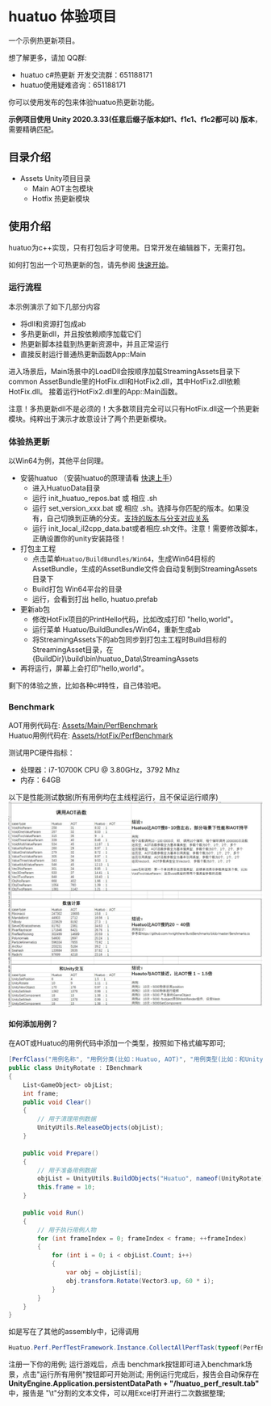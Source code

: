 # huatuo 体验项目

一个示例热更新项目。

想了解更多，请加 QQ群: 

- huatuo c#热更新 开发交流群：651188171
- huatuo使用疑难咨询：651188171

你可以使用发布的包来体验huatuo热更新功能。

**示例项目使用 Unity 2020.3.33(任意后缀子版本如f1、f1c1、f1c2都可以) 版本**，需要精确匹配。

## 目录介绍

- Assets Unity项目目录
  - Main AOT主包模块
  - Hotfix 热更新模块

## 使用介绍

huatuo为c++实现，只有打包后才可使用。日常开发在编辑器下，无需打包。

如何打包出一个可热更新的包，请先参阅 [快速开始](https://focus-creative-games.github.io/huatuo/start_up/)。

### 运行流程

本示例演示了如下几部分内容

- 将dll和资源打包成ab
- 多热更新dll，并且按依赖顺序加载它们
- 热更新脚本挂载到热更新资源中，并且正常运行
- 直接反射运行普通热更新函数App::Main

进入场景后，Main场景中的LoadDll会按顺序加载StreamingAssets目录下common AssetBundle里的HotFix.dll和HotFix2.dll，其中HotFix2.dll依赖HotFix.dll。
接着运行HotFix2.dll里的App::Main函数。

注意！多热更新dll不是必须的！大多数项目完全可以只有HotFix.dll这一个热更新模块。纯粹出于演示才故意设计了两个热更新模块。

### 体验热更新

以Win64为例，其他平台同理。

- 安装huatuo （安装huatuo的原理请看 [快速上手](https://focus-creative-games.github.io/huatuo/start_up)）
  - 进入HuatuoData目录
  - 运行 init_huatuo_repos.bat 或 相应 .sh
  - 运行 set_version_xxx.bat 或 相应 .sh。选择与你匹配的版本。如果没有，自己切换到正确的分支。[支持的版本与分支对应关系](https://focus-creative-games.github.io/huatuo/support_versions/)
  - 运行 init_local_il2cpp_data.bat或者相应.sh文件。注意！需要修改脚本，正确设置你的unity安装路径！
- 打包主工程
  - 点击菜单`Huatuo/BuildBundles/Win64`，生成Win64目标的AssetBundle，生成的AssetBundle文件会自动复制到StreamingAssets目录下
  - Build打包 Win64平台的目录
  - 运行，会看到打出 hello, huatuo.prefab
- 更新ab包
  - 修改HotFix项目的PrintHello代码，比如改成打印 "hello,world"。
  - 运行菜单 Huatuo/BuildBundles/Win64，重新生成ab
  - 将StreamingAssets下的ab包同步到打包主工程时Build目标的StreamingAsset目录，在{BuildDir}\build\bin\huatuo_Data\StreamingAssets
- 再将运行，屏幕上会打印"hello,world"。

剩下的体验之旅，比如各种c#特性，自己体验吧。

### Benchmark
AOT用例代码在: [Assets/Main/PerfBenchmark](Assets/Main/PerfBenchmark)</br>
Huatuo用例代码在: [Assets/HotFix/PerfBenchmark](Assets/HotFix/PerfBenchmark)</br>


测试用PC硬件指标：
- 处理器：i7-10700K CPU @ 3.80GHz，3792 Mhz
- 内存：64GB

以下是性能测试数据(所有用例均在主线程运行，且不保证运行顺序)
![图片](Doc/benchmark.jpg)

#### 如何添加用例？
在AOT或Huatuo的用例代码中添加一个类型，按照如下格式编写即可; </br>

```csharp
[PerfClass("用例名称", "用例分类(比如：Huatuo, AOT)", "用例类型(比如：和Unity交互，数值计算)")]
public class UnityRotate : IBenchmark
{
    List<GameObject> objList;
    int frame;
    public void Clear()
    {
        // 用于清理用例数据
        UnityUtils.ReleaseObjects(objList);
    }

    public void Prepare()
    {
        // 用于准备用例数据
        objList = UnityUtils.BuildObjects("Huatuo", nameof(UnityRotate), PerfLevel.unityGameObjectCount);
        this.frame = 10;
    }

    public void Run()
    {
        // 用于执行用例人物
        for (int frameIndex = 0; frameIndex < frame; ++frameIndex)
        {
            for (int i = 0; i < objList.Count; i++)
            {
                var obj = objList[i];
                obj.transform.Rotate(Vector3.up, 60 * i);
            }
        }
    }
}
```
如是写在了其他的assembly中，记得调用
```csharp
Huatuo.Perf.PerfTestFramework.Instance.CollectAllPerfTask(typeof(PerfEntry).Assembly);
```
注册一下你的用例;
运行游戏后，点击 benchmark按钮即可进入benchmark场景，点击"运行所有用例"按钮即可开始测试;
用例运行完成后，报告会自动保存在 **UnityEngine.Application.persistentDataPath + "/huatuo_perf_result.tab"** 中，报告是 "\t"分割的文本文件，可以用Excel打开进行二次数据整理;
